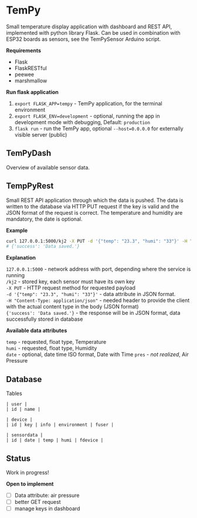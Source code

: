 # TemPy
Small temperature display application with dashboard and REST API, implemented with python library Flask. Can be used in combination with ESP32 boards as sensors, see the TemPySensor Arduino script.

**Requirements**

* Flask
* FlaskRESTful
* peewee
* marshmallow

**Run flask application**

1. `export FLASK_APP=tempy` - TemPy application, for the terminal environment
2. `export FLASK_ENV=development` - optional, running the app in development mode with debugging, Default: `production`
3. `flask run` - run the TemPy app, optional `--host=0.0.0.0` for externally visible server (public)

## TemPyDash

Overview of available sensor data.

## TempPyRest
Small REST API application through which the data is pushed. The data is written to the database via HTTP PUT request if the key is valid and the JSON format of the request is correct. The temperature and humidity are mandatory, the date is optional.

**Example**

```bash
curl 127.0.0.1:5000/kj2 -X PUT -d '{"temp": "23.3", "humi": "33"}' -H "Content-Type: application/json"
# {'success': 'Data saved.'}
```
**Explanation**

`127.0.0.1:5000` - network address with port, depending where the service is running  
`/kj2` - stored key, each sensor must have its own key  
`-X PUT` - HTTP request method for requested payload  
`-d '{"temp": "23.3", "humi": "33"}'` - data attribute in JSON format.  
`-H "Content-Type: application/json"` - needed header to provide the client with the actual content type in the body (JSON format)  
`{'success': 'Data saved.'}` - the response will be in JSON format, data successfully stored in database

**Available data attributes**

`temp` - requested, float type, Temperature  
`humi` - requested, float type, Humidity  
`date` - optional, date time ISO format, Date with Time
`pres` - *not realized*, Air Pressure

## Database

Tables
```
| user |
| id | name |

| device |
| id | key | info | environment | fuser |

| sensordata |
| id | date | temp | humi | fdevice |
```

## Status

Work in progress!

**Open to implement**

- [ ] Data attribute: air pressure
- [ ] better GET request
- [ ] manage keys in dashboard
